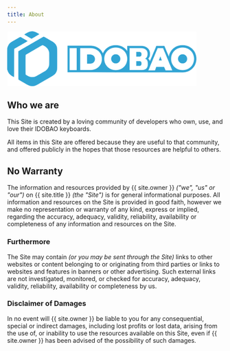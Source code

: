 ```yaml
---
title: About
---
```


<img src="/assets/img/idobao-full-logo.svg" height="128" width="auto" class="d-block mx-auto" style="max-width:100%" />

## Who we are

This Site is created by a loving community of developers who own, use, and love their IDOBAO keyboards.

All items in this Site are offered because they are useful to that community, and offered publicly in the hopes that those resources are helpful to others.


## No Warranty

The information and resources provided by {{ site.owner }} *("we", "us" or "our")* on {{ site.title }} *(the "Site")* is for general informational purposes.
All information and resources on the Site is provided in good faith, however we make no representation or warranty of any kind, express or implied, regarding the accuracy, adequacy, validity, reliability, availability or completeness of any information and resources on the Site.


### Furthermore

The Site may contain *(or you may be sent through the Site)* links to other websites or content belonging to or originating from third parties or links to websites and features in banners or other advertising.  Such external links are not investigated, monitored, or checked for accuracy, adequacy, validity, reliability, availability or completeness by us.


### Disclaimer of Damages

In no event will {{ site.owner }} be liable to you for any consequential, special or indirect damages, including lost profits or lost data, arising from the use of, or inability to use the resources available on this Site, even if {{ site.owner }} has been advised of the possibility of such damages.

